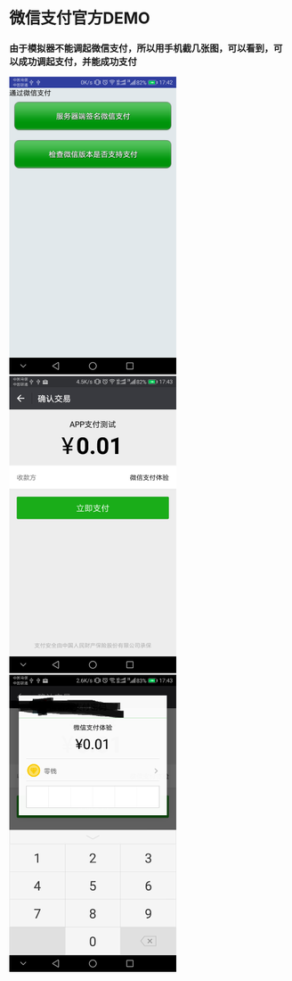 # 微信支付官方DEMO

### 由于模拟器不能调起微信支付，所以用手机截几张图，可以看到，可以成功调起支付，并能成功支付

<img src="https://github.com/ainiyiwan/WeChatSDK_sample_Android/blob/master/png/1.png" width = "300"/><img src="https://github.com/ainiyiwan/WeChatSDK_sample_Android/blob/master/png/2.png" width = "300"/><img src="https://github.com/ainiyiwan/WeChatSDK_sample_Android/blob/master/png/3.png" width = "300"/>
